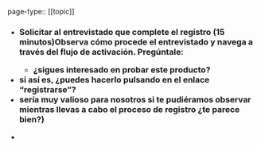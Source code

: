 page-type:: [[topic]]
- ### Solicitar al entrevistado que complete el registro (15 minutos)Observa cómo procede el entrevistado y navega a través del flujo de activación. Pregúntale:<ul><li>¿sigues interesado en probar este producto?</li></ul><li>si así es, ¿puedes hacerlo pulsando en el enlace “registrarse”?</li><li>sería muy valioso para nosotros si te pudiéramos observar mientras llevas a cabo el proceso de registro ¿te parece bien?)</li></ul>
  - 


